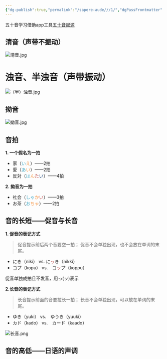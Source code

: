 ```yaml
---
{"dg-publish":true,"permalink":"/sapere-aude///1/","dgPassFrontmatter":true}
---
```



五十音学习借助app工具[五十音起源](https://play.google.com/store/apps/details?id=com.kevinzhow.kanaoriginlite&hl=zh&gl=US)

## 清音（声带不振动）
![清音.jpg](/img/user/TARDIS/Assets/2023/%E6%B8%85%E9%9F%B3.jpg)

# 浊音、半浊音（声带振动）
![（半）浊音.jpg](/img/user/TARDIS/Assets/2023/%EF%BC%88%E5%8D%8A%EF%BC%89%E6%B5%8A%E9%9F%B3.jpg)

## 拗音
![拗音.jpg](/img/user/TARDIS/Assets/2023/%E6%8B%97%E9%9F%B3.jpg)


## 音拍

**1. 一个假名为一拍**
- 家（<font color="#4bacc6">い</font><font color="#f79646">え</font>）——2拍
- 愛（<font color="#4bacc6">あ</font><font color="#f79646">い</font>）——2拍
- 反対（<font color="#4bacc6">は</font><font color="#f79646">ん</font><font color="#c0504d">た</font><font color="#1f497d">い</font>）——4拍

**2. 拗音为一拍**
- 社会（<font color="#4bacc6">しゃ</font><font color="#f79646">か</font><font color="#c0504d">い</font>）——3拍
- お茶（<font color="#4bacc6">お</font><font color="#f79646">ちゃ</font>）——2拍
## 音的长短——促音与长音

**1. 促音的表记方式**
> 促音提示前后两个音要空一拍；
> 促音不会单独出现，也不会放在单词的末尾。

- にき（niki） vs. に<font color="#c0504d">っ</font>き（nikki）
- コプ（kopu） vs.　コ<font color="#c0504d">ッ</font>プ（koppu）

促音单独成拍且不发音，用っ(ッ)表示


**2.长音的表记方式** 
> 长音提示前面的音要拉长一拍；
> 长音不会单独出现，可以放在单词的末尾。

- ゆき（yuki） vs.　ゆうき（yuuki）
- カド（kado） vs.　カード（kaado）

![长音.png](/img/user/TARDIS/Assets/2023/%E9%95%BF%E9%9F%B3.png)

## 音的高低——日语的声调